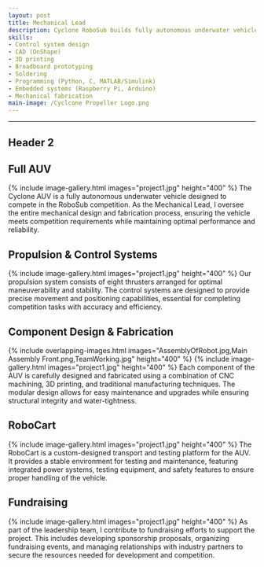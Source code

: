 ```yaml
---
layout: post
title: Mechanical Lead
description: Cyclone RoboSub builds fully autonomous underwater vehicles (AUVs) for international competition and research, empowering students to master robotics at UC Davis. As Mechanical Lead, I designed the control system and derived critical propulsion equations to ensure precise underwater performance. I also developed a torpedo launcher, ball dropper, and internal housing structure, enhancing the AUV’s functionality. Beyond the vehicle, I assisted in the creation of 'RoboCart,' a bike-towable trailer that streamlines transport to competition sites. Off the workshop floor, I collaborated with our PR team to secure sponsorships, raising over $12,000 to fuel our mission.
skills: 
- Control system design
- CAD (OnShape)
- 3D printing
- Breadboard prototyping
- Soldering
- Programming (Python, C, MATLAB/Simulink)
- Embedded systems (Raspberry Pi, Arduino)
- Mechanical fabrication
main-image: /Cyclcone Propeller Logo.png
---
```




---
## Header 2  



## Full AUV
{% include image-gallery.html images="project1.jpg" height="400" %}
The Cyclone AUV is a fully autonomous underwater vehicle designed to compete in the RoboSub competition. As the Mechanical Lead, I oversee the entire mechanical design and fabrication process, ensuring the vehicle meets competition requirements while maintaining optimal performance and reliability.

## Propulsion & Control Systems
{% include image-gallery.html images="project1.jpg" height="400" %}
Our propulsion system consists of eight thrusters arranged for optimal maneuverability and stability. The control systems are designed to provide precise movement and positioning capabilities, essential for completing competition tasks with accuracy and efficiency.

## Component Design & Fabrication
{% include overlapping-images.html images="AssemblyOfRobot.jpg,Main Assembly Front.png,TeamWorking.jpg" height="400" %}
{% include image-gallery.html images="project1.jpg" height="400" %}
Each component of the AUV is carefully designed and fabricated using a combination of CNC machining, 3D printing, and traditional manufacturing techniques. The modular design allows for easy maintenance and upgrades while ensuring structural integrity and water-tightness.

## RoboCart
{% include image-gallery.html images="project1.jpg" height="400" %}
The RoboCart is a custom-designed transport and testing platform for the AUV. It provides a stable environment for testing and maintenance, featuring integrated power systems, testing equipment, and safety features to ensure proper handling of the vehicle.

## Fundraising
{% include image-gallery.html images="project1.jpg" height="400" %}
As part of the leadership team, I contribute to fundraising efforts to support the project. This includes developing sponsorship proposals, organizing fundraising events, and managing relationships with industry partners to secure the resources needed for development and competition. 
